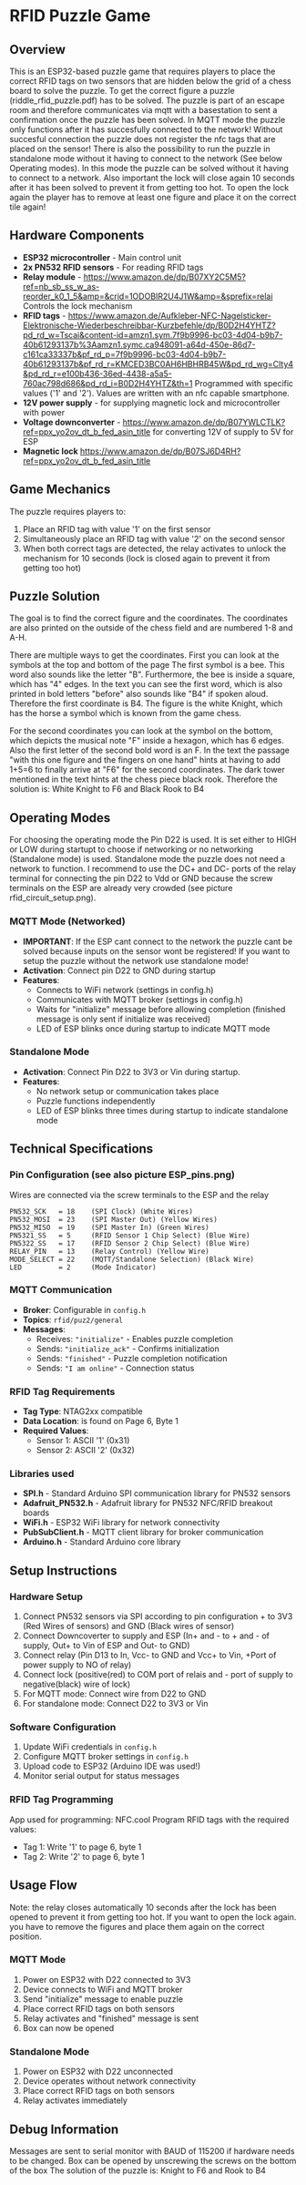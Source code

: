 # RFID Puzzle Game

## Overview
This is an ESP32-based puzzle game that requires players to place the correct RFID tags on two sensors that are hidden below the grid of a chess board to solve the puzzle. To get the correct figure a puzzle (riddle_rfid_puzzle.pdf) has to be solved.
The puzzle is part of an escape room and therefore communicates via mqtt with a basestation to sent a confirmation once the puzzle has been solved. 
In MQTT mode the puzzle only functions after it has succesfully connected to the network! Without succesful connection the puzzle does not register the nfc tags that are placed on the sensor!
There is also the possibility to run the puzzle in standalone mode without it having to connect to the network (See below Operating modes). In this mode the puzzle can be solved without it having to connect to a network. 
Also important the lock will close again 10 seconds after it has been solved to prevent it from getting too hot. To open the lock again the player has to remove at least one figure and place it on the correct tile again!

## Hardware Components
- **ESP32 microcontroller** - Main control unit
- **2x PN532 RFID sensors** - For reading RFID tags
- **Relay module** - https://www.amazon.de/dp/B07XY2C5M5?ref=nb_sb_ss_w_as-reorder_k0_1_5&amp=&crid=1ODOBIR2U4J1W&amp=&sprefix=relai
 Controls the lock mechanism
- **RFID tags** - https://www.amazon.de/Aufkleber-NFC-Nagelsticker-Elektronische-Wiederbeschreibbar-Kurzbefehle/dp/B0D2H4YHTZ?pd_rd_w=Tscai&content-id=amzn1.sym.7f9b9996-bc03-4d04-b9b7-40b61293137b%3Aamzn1.symc.ca948091-a64d-450e-86d7-c161ca33337b&pf_rd_p=7f9b9996-bc03-4d04-b9b7-40b61293137b&pf_rd_r=KMCED3BC0AH6HBHRB45W&pd_rd_wg=Clty4&pd_rd_r=e100b436-36ed-4438-a5a5-760ac798d686&pd_rd_i=B0D2H4YHTZ&th=1
Programmed with specific values ('1' and '2'). Values are written with an nfc capable smartphone. 
- **12V power supply** - for supplying magnetic lock and microcontroller with power
- **Voltage downconverter** - https://www.amazon.de/dp/B07YWLCTLK?ref=ppx_yo2ov_dt_b_fed_asin_title for converting 12V of supply to 5V for ESP
- **Magnetic lock** https://www.amazon.de/dp/B07SJ6D4RH?ref=ppx_yo2ov_dt_b_fed_asin_title

## Game Mechanics
The puzzle requires players to:
1. Place an RFID tag with value '1' on the first sensor
2. Simultaneously place an RFID tag with value '2' on the second sensor
3. When both correct tags are detected, the relay activates to unlock the mechanism for 10 seconds (lock is closed again to prevent it from getting too hot)

## Puzzle Solution 
The goal is to find the correct figure and the coordinates. The coordinates are also printed on the outside of the chess field and are numbered 1-8 and A-H. 

There are multiple ways to get the coordinates. First you can look at the symbols at the top and bottom of the page The first symbol is a bee. This word also sounds like the letter "B". Furthermore, the bee is inside a square, which has "4" edges. In the text you can see the first word, which is also printed in bold letters "before" also sounds like "B4" if spoken aloud. Therefore the first coordinate is B4. The figure is the white Knight, which has the horse a symbol which is known from the game chess. 

For the second coordinates you can look at the symbol on the bottom, which depicts the musical note "F" inside a hexagon, which has 6 edges. Also the first letter of the second bold word is an F. In the text the passage "with this one figure and the fingers on one hand" hints at having to add 1+5=6 to finally arrive at "F6" for the second coordinates. The dark tower mentioned in the text hints at the chess piece black rook. 
Therefore the solution is: White Knight to F6 and Black Rook to B4
## Operating Modes
For choosing the operating mode the Pin D22 is used. It is set either to HIGH or LOW during startupt to choose if networking or no networking (Standalone mode) is used. Standalone mode the puzzle does not need a network to function. I recommend to use the DC+ and DC- ports of the relay terminal for connecting the pin D22 to Vdd or GND because the screw terminals on the ESP are already very crowded (see picture rfid_circuit_setup.png). 

### MQTT Mode (Networked)
- **IMPORTANT**: If the ESP cant connect to the network the puzzle cant be solved because inputs on the sensor wont be registered! If you want to setup the puzzle without the network use standalone mode!
- **Activation**: Connect pin D22 to GND during startup
- **Features**:
  - Connects to WiFi network (settings in config.h)
  - Communicates with MQTT broker (settings in config.h)
  - Waits for "initialize" message before allowing completion (finished message is only sent if initialize was received)
  - LED of ESP blinks once during startup to indicate MQTT mode

### Standalone Mode
- **Activation**: Connect Pin D22 to 3V3 or Vin during startup.
- **Features**:
  - No network setup or communication takes place 
  - Puzzle functions independently
  - LED of ESP blinks three times during startup to indicate standalone mode

## Technical Specifications

### Pin Configuration (see also picture ESP_pins.png)
Wires are connected via the screw terminals to the ESP and the relay
```
PN532_SCK   = 18    (SPI Clock) (White Wires)
PN532_MOSI  = 23    (SPI Master Out) (Yellow Wires)
PN532_MISO  = 19    (SPI Master In) (Green Wires)
PN5321_SS   = 5     (RFID Sensor 1 Chip Select) (Blue Wire)
PN5322_SS   = 17    (RFID Sensor 2 Chip Select) (Blue Wire)
RELAY_PIN   = 13    (Relay Control) (Yellow Wire)
MODE_SELECT = 22    (MQTT/Standalone Selection) (Black Wire)
LED         = 2     (Mode Indicator)
```

### MQTT Communication
- **Broker**: Configurable in `config.h`
- **Topics**: `rfid/puz2/general`
- **Messages**:
  - Receives: `"initialize"` - Enables puzzle completion
  - Sends: `"initialize_ack"` - Confirms initialization
  - Sends: `"finished"` - Puzzle completion notification
  - Sends: `"I am online"` - Connection status

### RFID Tag Requirements
- **Tag Type**: NTAG2xx compatible
- **Data Location**: is found on Page 6, Byte 1
- **Required Values**:
  - Sensor 1: ASCII '1' (0x31)
  - Sensor 2: ASCII '2' (0x32)

### Libraries used
- **SPI.h** - Standard Arduino SPI communication library for PN532 sensors
- **Adafruit_PN532.h** - Adafruit library for PN532 NFC/RFID breakout boards
- **WiFi.h** - ESP32 WiFi library for network connectivity
- **PubSubClient.h** - MQTT client library for broker communication
- **Arduino.h** - Standard Arduino core library

## Setup Instructions

### Hardware Setup 
1. Connect PN532 sensors via SPI according to pin configuration + to 3V3 (Red Wires of sensors) and GND (Black wires of sensor)
2. Connect Downcoverter to supply and ESP (In+ and - to + and - of supply, Out+ to Vin of ESP and Out- to GND)
3. Connect relay (Pin D13 to In, Vcc- to GND and Vcc+ to Vin, +Port of power supply to NO of relay)
4. Connect lock (positive(red) to COM port of relais and - port of supply to negative(black) wire of lock)
5. For MQTT mode: Connect wire from D22 to GND
5. For standalone mode: Connect D22 to 3V3 or Vin

### Software Configuration
1. Update WiFi credentials in `config.h`
2. Configure MQTT broker settings in `config.h`
3. Upload code to ESP32 (Arduino IDE was used!)
4. Monitor serial output for status messages

### RFID Tag Programming
App used for programming: NFC.cool
Program RFID tags with the required values:
- Tag 1: Write '1' to page 6, byte 1
- Tag 2: Write '2' to page 6, byte 1

## Usage Flow
Note: the relay closes automatically 10 seconds after the lock has been opened to prevent it from getting too hot.
If you want to open the lock again. you have to remove the figures and place them again on the correct position.
### MQTT Mode
1. Power on ESP32 with D22 connected to 3V3
2. Device connects to WiFi and MQTT broker
3. Send "initialize" message to enable puzzle
4. Place correct RFID tags on both sensors
5. Relay activates and "finished" message is sent
6. Box can now be opened 

### Standalone Mode
1. Power on ESP32 with D22 unconnected
2. Device operates without network connectivity
3. Place correct RFID tags on both sensors
4. Relay activates immediately

## Debug Information
Messages are sent to serial monitor with BAUD of 115200
if hardware needs to be changed. Box can be opened by unscrewing the screws on the bottom of the box
The solution of the puzzle is: Knight to F6 and Rook to B4
